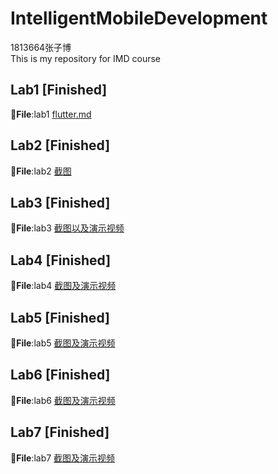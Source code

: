 # IntelligentMobileDevelopment
1813664张子博  
This is my repository for IMD course

Lab1  [Finished]
--------
📁**File**:lab1 [flutter.md](https://github.com/zodiacVG/IntelligentMobileDevelopment/blob/4149b1ad600434df3a429a8712a3140df25ad78f/lab1/flutter.md)  


Lab2 [Finished]
--------
📁**File**:lab2 [截图](https://github.com/zodiacVG/IntelligentMobileDevelopment/tree/master/lab2/%E6%88%AA%E5%9B%BE)


Lab3 [Finished]
--------
📁**File**:lab3 [截图以及演示视频](https://github.com/zodiacVG/IntelligentMobileDevelopment/tree/master/lab3)


Lab4 [Finished]
--------
📁**File**:lab4 [截图及演示视频](https://github.com/zodiacVG/IntelligentMobileDevelopment/tree/master/lab4/%E6%88%AA%E5%9B%BE%E8%A7%86%E9%A2%91)


Lab5 [Finished]
--------
📁**File**:lab5 [截图及演示视频](https://github.com/zodiacVG/IntelligentMobileDevelopment/tree/master/lab5/%E6%88%AA%E5%9B%BE%E4%B8%8E%E6%BC%94%E7%A4%BA)


Lab6 [Finished]
--------
📁**File**:lab6 [截图及演示视频](https://github.com/zodiacVG/IntelligentMobileDevelopment/tree/master/lab6/%E6%88%AA%E5%9B%BE%E4%B8%8E%E6%BC%94%E7%A4%BA)


Lab7 [Finished]
--------
📁**File**:lab7 [截图及演示视频](https://github.com/zodiacVG/IntelligentMobileDevelopment/tree/master/lab7/%E6%88%AA%E5%9B%BE%E4%B8%8E%E6%BC%94%E7%A4%BA)
